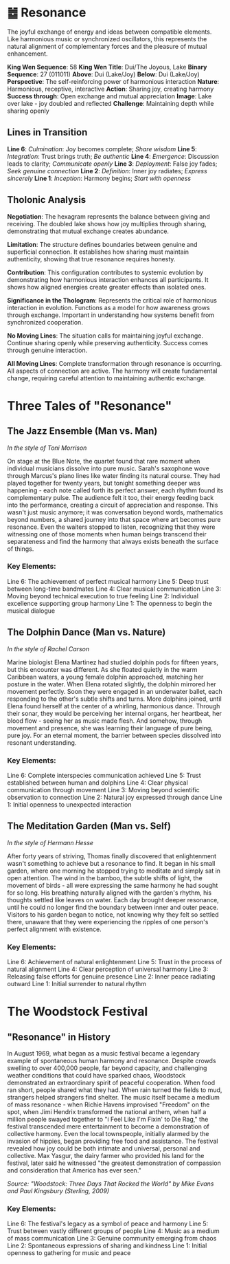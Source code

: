 # ䷹ Resonance

The joyful exchange of energy and ideas between compatible elements. Like harmonious music or synchronized oscillators, this represents the natural alignment of complementary forces and the pleasure of mutual enhancement.


**King Wen Sequence**: 58
**King Wen Title**: Dui/The Joyous, Lake
**Binary Sequence**: 27 (011011)
**Above**: Dui (Lake/Joy)
**Below**: Dui (Lake/Joy)
**Perspective**: The self-reinforcing power of harmonious interaction
**Nature**: Harmonious, receptive, interactive
**Action**: Sharing joy, creating harmony
**Success through**: Open exchange and mutual appreciation
**Image**: Lake over lake - joy doubled and reflected
**Challenge**: Maintaining depth while sharing openly

## Lines in Transition
**Line 6**: *Culmination*: Joy becomes complete; *Share wisdom*
**Line 5**: *Integration*: Trust brings truth; *Be authentic*
**Line 4**: *Emergence*: Discussion leads to clarity; *Communicate openly*
**Line 3**: *Deployment*: False joy fades; *Seek genuine connection*
**Line 2**: *Definition*: Inner joy radiates; *Express sincerely*
**Line 1**: *Inception*: Harmony begins; *Start with openness*

## Tholonic Analysis
**Negotiation**: The hexagram represents the balance between giving and receiving. The doubled lake shows how joy multiplies through sharing, demonstrating that mutual exchange creates abundance.

**Limitation**: The structure defines boundaries between genuine and superficial connection. It establishes how sharing must maintain authenticity, showing that true resonance requires honesty.

**Contribution**: This configuration contributes to systemic evolution by demonstrating how harmonious interaction enhances all participants. It shows how aligned energies create greater effects than isolated ones.

**Significance in the Thologram**: Represents the critical role of harmonious interaction in evolution. Functions as a model for how awareness grows through exchange. Important in understanding how systems benefit from synchronized cooperation.

**No Moving Lines**: The situation calls for maintaining joyful exchange. Continue sharing openly while preserving authenticity. Success comes through genuine interaction.

**All Moving Lines**: Complete transformation through resonance is occurring. All aspects of connection are active. The harmony will create fundamental change, requiring careful attention to maintaining authentic exchange.
# Three Tales of "Resonance"

## The Jazz Ensemble (Man vs. Man)
*In the style of Toni Morrison*

On stage at the Blue Note, the quartet found that rare moment when individual musicians dissolve into pure music. Sarah's saxophone wove through Marcus's piano lines like water finding its natural course. They had played together for twenty years, but tonight something deeper was happening - each note called forth its perfect answer, each rhythm found its complementary pulse. The audience felt it too, their energy feeding back into the performance, creating a circuit of appreciation and response. This wasn't just music anymore; it was conversation beyond words, mathematics beyond numbers, a shared journey into that space where art becomes pure resonance. Even the waiters stopped to listen, recognizing that they were witnessing one of those moments when human beings transcend their separateness and find the harmony that always exists beneath the surface of things.

### Key Elements:

Line 6: The achievement of perfect musical harmony
Line 5: Deep trust between long-time bandmates
Line 4: Clear musical communication
Line 3: Moving beyond technical execution to true feeling
Line 2: Individual excellence supporting group harmony
Line 1: The openness to begin the musical dialogue

## The Dolphin Dance (Man vs. Nature)
*In the style of Rachel Carson*

Marine biologist Elena Martinez had studied dolphin pods for fifteen years, but this encounter was different. As she floated quietly in the warm Caribbean waters, a young female dolphin approached, matching her posture in the water. When Elena rotated slightly, the dolphin mirrored her movement perfectly. Soon they were engaged in an underwater ballet, each responding to the other's subtle shifts and turns. More dolphins joined, until Elena found herself at the center of a whirling, harmonious dance. Through their sonar, they would be perceiving her internal organs, her heartbeat, her blood flow - seeing her as music made flesh. And somehow, through movement and presence, she was learning their language of pure being, pure joy. For an eternal moment, the barrier between species dissolved into resonant understanding.

### Key Elements:

Line 6: Complete interspecies communication achieved
Line 5: Trust established between human and dolphins
Line 4: Clear physical communication through movement
Line 3: Moving beyond scientific observation to connection
Line 2: Natural joy expressed through dance
Line 1: Initial openness to unexpected interaction

## The Meditation Garden (Man vs. Self)
*In the style of Hermann Hesse*

After forty years of striving, Thomas finally discovered that enlightenment wasn't something to achieve but a resonance to find. It began in his small garden, where one morning he stopped trying to meditate and simply sat in open attention. The wind in the bamboo, the subtle shifts of light, the movement of birds - all were expressing the same harmony he had sought for so long. His breathing naturally aligned with the garden's rhythm, his thoughts settled like leaves on water. Each day brought deeper resonance, until he could no longer find the boundary between inner and outer peace. Visitors to his garden began to notice, not knowing why they felt so settled there, unaware that they were experiencing the ripples of one person's perfect alignment with existence.

### Key Elements:

Line 6: Achievement of natural enlightenment
Line 5: Trust in the process of natural alignment
Line 4: Clear perception of universal harmony
Line 3: Releasing false efforts for genuine presence
Line 2: Inner peace radiating outward
Line 1: Initial surrender to natural rhythm
# The Woodstock Festival

## "Resonance" in History

In August 1969, what began as a music festival became a legendary example of spontaneous human harmony and resonance. Despite crowds swelling to over 400,000 people, far beyond capacity, and challenging weather conditions that could have sparked chaos, Woodstock demonstrated an extraordinary spirit of peaceful cooperation. When food ran short, people shared what they had. When rain turned the fields to mud, strangers helped strangers find shelter. The music itself became a medium of mass resonance - when Richie Havens improvised "Freedom" on the spot, when Jimi Hendrix transformed the national anthem, when half a million people swayed together to "i Feel Like I'm Fixin' to Die Rag," the festival transcended mere entertainment to become a demonstration of collective harmony. Even the local townspeople, initially alarmed by the invasion of hippies, began providing free food and assistance. The festival revealed how joy could be both intimate and universal, personal and collective. Max Yasgur, the dairy farmer who provided his land for the festival, later said he witnessed "the greatest demonstration of compassion and consideration that America has ever seen."

*Source: "Woodstock: Three Days That Rocked the World" by Mike Evans and Paul Kingsbury (Sterling, 2009)*

### Key Elements:
Line 6: The festival's legacy as a symbol of peace and harmony
Line 5: Trust between vastly different groups of people
Line 4: Music as a medium of mass communication
Line 3: Genuine community emerging from chaos
Line 2: Spontaneous expressions of sharing and kindness
Line 1: Initial openness to gathering for music and peace